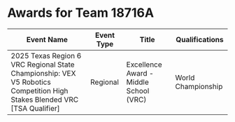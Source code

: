 # Awards for Team 18716A

| Event Name | Event Type | Title | Qualifications |
|------------|------------|-------|----------------|
| 2025 Texas Region 6 VRC Regional State Championship: VEX V5 Robotics Competition High Stakes Blended VRC [TSA Qualifier] | Regional | Excellence Award - Middle School (VRC) | World Championship |
